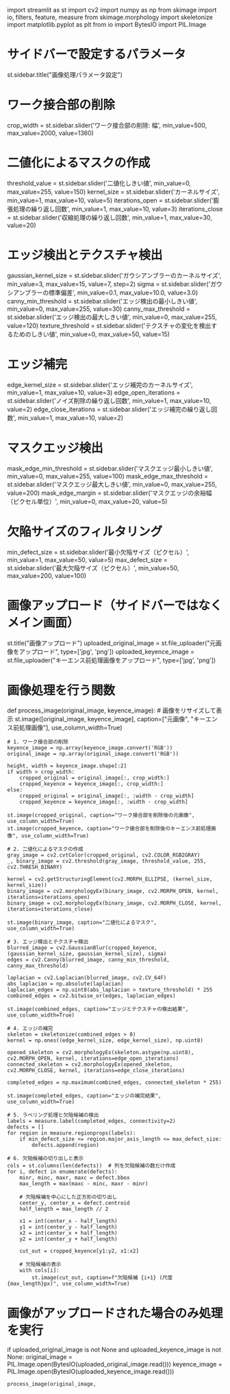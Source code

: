 import streamlit as st
import cv2
import numpy as np
from skimage import io, filters, feature, measure
from skimage.morphology import skeletonize
import matplotlib.pyplot as plt
from io import BytesIO
import PIL.Image

# サイドバーで設定するパラメータ
st.sidebar.title("画像処理パラメータ設定")

# ワーク接合部の削除
crop_width = st.sidebar.slider('ワーク接合部の削除: 幅', min_value=500, max_value=2000, value=1360)

# 二値化によるマスクの作成
threshold_value = st.sidebar.slider('二値化しきい値', min_value=0, max_value=255, value=150)
kernel_size = st.sidebar.slider('カーネルサイズ', min_value=1, max_value=10, value=5)
iterations_open = st.sidebar.slider('膨張処理の繰り返し回数', min_value=1, max_value=10, value=3)
iterations_close = st.sidebar.slider('収縮処理の繰り返し回数', min_value=1, max_value=30, value=20)

# エッジ検出とテクスチャ検出
gaussian_kernel_size = st.sidebar.slider('ガウシアンブラーのカーネルサイズ', min_value=3, max_value=15, value=7, step=2)
sigma = st.sidebar.slider('ガウシアンブラーの標準偏差', min_value=0.1, max_value=10.0, value=3.0)
canny_min_threshold = st.sidebar.slider('エッジ検出の最小しきい値', min_value=0, max_value=255, value=30)
canny_max_threshold = st.sidebar.slider('エッジ検出の最大しきい値', min_value=0, max_value=255, value=120)
texture_threshold = st.sidebar.slider('テクスチャの変化を検出するためのしきい値', min_value=0, max_value=50, value=15)

# エッジ補完
edge_kernel_size = st.sidebar.slider('エッジ補完のカーネルサイズ', min_value=1, max_value=10, value=3)
edge_open_iterations = st.sidebar.slider('ノイズ削除の繰り返し回数', min_value=1, max_value=10, value=2)
edge_close_iterations = st.sidebar.slider('エッジ補完の繰り返し回数', min_value=1, max_value=10, value=2)

# マスクエッジ検出
mask_edge_min_threshold = st.sidebar.slider('マスクエッジ最小しきい値', min_value=0, max_value=255, value=100)
mask_edge_max_threshold = st.sidebar.slider('マスクエッジ最大しきい値', min_value=0, max_value=255, value=200)
mask_edge_margin = st.sidebar.slider('マスクエッジの余裕幅（ピクセル単位）', min_value=0, max_value=20, value=5)

# 欠陥サイズのフィルタリング
min_defect_size = st.sidebar.slider('最小欠陥サイズ（ピクセル）', min_value=1, max_value=50, value=5)
max_defect_size = st.sidebar.slider('最大欠陥サイズ（ピクセル）', min_value=50, max_value=200, value=100)

# 画像アップロード（サイドバーではなくメイン画面）
st.title("画像アップロード")
uploaded_original_image = st.file_uploader("元画像をアップロード", type=['jpg', 'png'])
uploaded_keyence_image = st.file_uploader("キーエンス前処理画像をアップロード", type=['jpg', 'png'])

# 画像処理を行う関数
def process_image(original_image, keyence_image):
    # 画像をリサイズして表示
    st.image([original_image, keyence_image], caption=["元画像", "キーエンス前処理画像"], use_column_width=True)
    
    # 1. ワーク接合部の削除
    keyence_image = np.array(keyence_image.convert('RGB'))
    original_image = np.array(original_image.convert('RGB'))
    
    height, width = keyence_image.shape[:2]
    if width > crop_width:
        cropped_original = original_image[:, crop_width:]
        cropped_keyence = keyence_image[:, crop_width:]
    else:
        cropped_original = original_image[:, :width - crop_width]
        cropped_keyence = keyence_image[:, :width - crop_width]
    
    st.image(cropped_original, caption="ワーク接合部を削除後の元画像", use_column_width=True)
    st.image(cropped_keyence, caption="ワーク接合部を削除後のキーエンス前処理画像", use_column_width=True)

    # 2. 二値化によるマスクの作成
    gray_image = cv2.cvtColor(cropped_original, cv2.COLOR_RGB2GRAY)
    _, binary_image = cv2.threshold(gray_image, threshold_value, 255, cv2.THRESH_BINARY)
    
    kernel = cv2.getStructuringElement(cv2.MORPH_ELLIPSE, (kernel_size, kernel_size))
    binary_image = cv2.morphologyEx(binary_image, cv2.MORPH_OPEN, kernel, iterations=iterations_open)
    binary_image = cv2.morphologyEx(binary_image, cv2.MORPH_CLOSE, kernel, iterations=iterations_close)

    st.image(binary_image, caption="二値化によるマスク", use_column_width=True)

    # 3. エッジ検出とテクスチャ検出
    blurred_image = cv2.GaussianBlur(cropped_keyence, (gaussian_kernel_size, gaussian_kernel_size), sigma)
    edges = cv2.Canny(blurred_image, canny_min_threshold, canny_max_threshold)
    
    laplacian = cv2.Laplacian(blurred_image, cv2.CV_64F)
    abs_laplacian = np.absolute(laplacian)
    laplacian_edges = np.uint8(abs_laplacian > texture_threshold) * 255
    combined_edges = cv2.bitwise_or(edges, laplacian_edges)
    
    st.image(combined_edges, caption="エッジとテクスチャの検出結果", use_column_width=True)

    # 4. エッジの補完
    skeleton = skeletonize(combined_edges > 0)
    kernel = np.ones((edge_kernel_size, edge_kernel_size), np.uint8)
    
    opened_skeleton = cv2.morphologyEx(skeleton.astype(np.uint8), cv2.MORPH_OPEN, kernel, iterations=edge_open_iterations)
    connected_skeleton = cv2.morphologyEx(opened_skeleton, cv2.MORPH_CLOSE, kernel, iterations=edge_close_iterations)
    
    completed_edges = np.maximum(combined_edges, connected_skeleton * 255)
    
    st.image(completed_edges, caption="エッジの補完結果", use_column_width=True)

    # 5. ラベリング処理と欠陥候補の検出
    labels = measure.label(completed_edges, connectivity=2)
    defects = []
    for region in measure.regionprops(labels):
        if min_defect_size <= region.major_axis_length <= max_defect_size:
            defects.append(region)

    # 6. 欠陥候補の切り出しと表示
    cols = st.columns(len(defects))  # 列を欠陥候補の数だけ作成
    for i, defect in enumerate(defects):
        minr, minc, maxr, maxc = defect.bbox
        max_length = max(maxc - minc, maxr - minr)
        
        # 欠陥候補を中心にした正方形の切り出し
        center_y, center_x = defect.centroid
        half_length = max_length // 2
        
        x1 = int(center_x - half_length)
        y1 = int(center_y - half_length)
        x2 = int(center_x + half_length)
        y2 = int(center_y + half_length)
        
        cut_out = cropped_keyence[y1:y2, x1:x2]
        
        # 欠陥候補の表示
        with cols[i]:
            st.image(cut_out, caption=f"欠陥候補 {i+1} (尺度 {max_length}px)", use_column_width=True)

# 画像がアップロードされた場合のみ処理を実行
if uploaded_original_image is not None and uploaded_keyence_image is not None:
    original_image = PIL.Image.open(BytesIO(uploaded_original_image.read()))
    keyence_image = PIL.Image.open(BytesIO(uploaded_keyence_image.read()))
    
    process_image(original_image,
